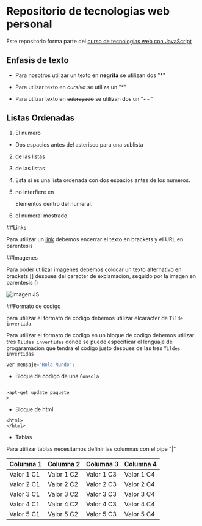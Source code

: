 # Repositorio de tecnologias web personal

Este repositorio forma parte del [curso de tecnologias web con JavaScript](https://github.com/adrianeguez/Tec_Web_Js_2016_B)


## Enfasis de texto

* Para nosotros utilizar un texto en **negrita** se utilizan dos "*"

* Para utlizar texto en *cursiva* se utiliza un "*"

* Para utlizar texto en ~~subrayado~~ se utilizan dos un "~~"

## Listas Ordenadas

1. El numero
  * Dos espacios antes del asterisco para una sublista
2. de las listas
2. de las listas
  1. Esta si es una lista ordenada con dos espacios antes de los numeros.
3. no interfiere en

   Elementos dentro del numeral.
   
6. el numeral mostrado

##Links

Para utilizar un [link](https://github.com/mauseb20/Tec_Web_MC) debemos encerrar el texto en brackets y el URL en parentesis


##Imagenes

Para poder utilizar imagenes debemos colocar un texto alternativo en brackets [] despues del caracter de exclamacion, seguido por la imagen en parentesis ()


![Imagen JS](https://camo.githubusercontent.com/891e94cd8dda7f40f451bb27067be513c230318a/68747470733a2f2f7261772e6769746875622e636f6d2f766f6f646f6f74696b69676f642f6c6f676f2e6a732f6d61737465722f626f676a732f6a732e706e67 "JavaScript")

##Formato de codigo

para utilizar el formato de codigo debemos utilizar elcaracter de `Tilde invertida`


Para utilizar el formato de codigo en un bloque de codigo debemos utilizar tres `Tildes invertidas` donde se puede especificar el lenguaje de progaramacion que tendra el codigo justo despues de las tres `Tildes invertidas`

```javascript
ver mensaje="Hola Mundo";
```

* Bloque de codigo de una `Consola`

```

>apt-get update paquete
>

```

* Bloque de html
```
<html>
</html>
```

* Tablas

Para utilizar tablas necesitamos definir las columnas con el pipe "|"

|Columna 1|Columna 2|Columna 3|Columna 4|
|---|---|---|---|
|Valor 1 C1|Valor 1 C2|Valor 1 C3|Valor 1 C4|
|Valor 2 C1|Valor 2 C2|Valor 2 C3|Valor 2 C4|
|Valor 3 C1|Valor 3 C2|Valor 3 C3|Valor 3 C4|
|Valor 4 C1|Valor 4 C2|Valor 4 C3|Valor 4 C4|
|Valor 5 C1|Valor 5 C2|Valor 5 C3|Valor 5 C4|

